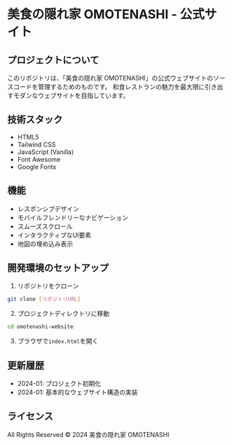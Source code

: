 # 美食の隠れ家 OMOTENASHI - 公式サイト

## プロジェクトについて
このリポジトリは、「美食の隠れ家 OMOTENASHI」の公式ウェブサイトのソースコードを管理するためのものです。
和食レストランの魅力を最大限に引き出すモダンなウェブサイトを目指しています。

## 技術スタック
- HTML5
- Tailwind CSS
- JavaScript (Vanilla)
- Font Awesome
- Google Fonts

## 機能
- レスポンシブデザイン
- モバイルフレンドリーなナビゲーション
- スムーズスクロール
- インタラクティブなUI要素
- 地図の埋め込み表示

## 開発環境のセットアップ
1. リポジトリをクローン
```bash
git clone [リポジトリURL]
```

2. プロジェクトディレクトリに移動
```bash
cd omotenashi-website
```

3. ブラウザで`index.html`を開く

## 更新履歴
- 2024-01: プロジェクト初期化
- 2024-01: 基本的なウェブサイト構造の実装

## ライセンス
All Rights Reserved © 2024 美食の隠れ家 OMOTENASHI 